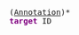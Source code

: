 <pre class="highlight highlight-html">
(<a href="#Annotation-Syntax">Annotation</a>)*
<span style="font-weight:bold;color:purple">target</span> ID
</pre>
